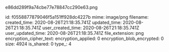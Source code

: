e86dd289f9a74cbe77e78847cc290e63.png

id: f0558877879046f5a151ff928dc4227b
mime: image/png
filename: 
created_time: 2020-08-26T21:18:35.741Z
updated_time: 2020-08-26T21:18:35.741Z
user_created_time: 2020-08-26T21:18:35.741Z
user_updated_time: 2020-08-26T21:18:35.741Z
file_extension: png
encryption_cipher_text: 
encryption_applied: 0
encryption_blob_encrypted: 0
size: 4924
is_shared: 0
type_: 4